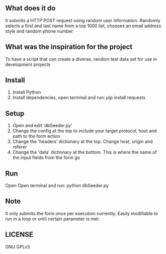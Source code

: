 ## What does it do

It submits a HTTP POST request using random user information. Randomly selects a first and last name from a top 1000 list, chooses an email address style and random phone number

## What was the inspiration for the project

To have a script that can create a diverse, random test data set for use in development projects

## Install

1) Install Python
2) Install dependencies, open terminal and run: pip install requests

## Setup

1) Open and edit 'dbSeeder.py'
2) Change the config at the top to include your target protocol, host and path to the form action
3) Change the 'headers' dictionary at the top. Change host, origin and referer
4) Change the 'data' dictionary at the bottom. This is where the name of the input fields from the form go 

## Run

Open Open terminal and run: python dbSeeder.py

## Note

It only submits the form once per execution currently. Easily modifiable to run in a loop or until certain parameter is met.

## LICENSE

GNU GPLv3